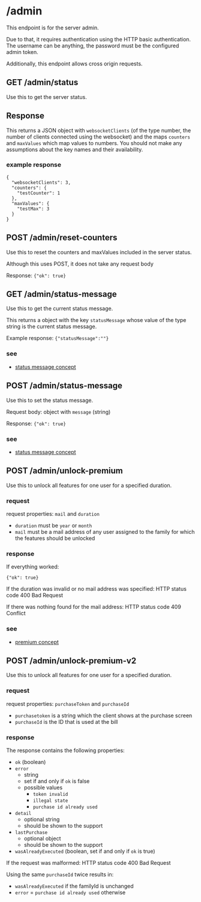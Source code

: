 # /admin

This endpoint is for the server admin.

Due to that, it requires authentication using the HTTP basic authentication.
The username can be anything, the password must be the configured admin token.

Additionally, this endpoint allows cross origin requests.

## GET /admin/status

Use this to get the server status.

## Response

This returns a JSON object with `websocketClients` (of the type number,
the number of clients connected using the websocket) and the maps `counters` and `maxValues`
which map values to numbers. You should not make any assumptions about the key names
and their availability.

### example response

```
{
  "websocketClients": 3,
  "counters": {
    "testCounter": 1
  },
  "maxValues": {
    "testMax": 3
  }
}
```

## POST /admin/reset-counters

Use this to reset the counters and maxValues included in the server status.

Although this uses POST, it does not take any request body

Response: `{"ok": true}`

## GET /admin/status-message

Use this to get the current status message.

This returns a object with the key `statusMessage` whose value
of the type string is the current status message.

Example response: `{"statusMessage":""}`

### see

- [status message concept](../concept/status-message.md)

## POST /admin/status-message

Use this to set the status message.

Request body: object with `message` (string)

Response: `{"ok": true}`

### see

- [status message concept](../concept/status-message.md)

## POST /admin/unlock-premium

Use this to unlock all features for one user for a specified duration.

### request

request properties: `mail` and `duration`

- `duration` must be `year` or `month`
- `mail` must be a mail address of any user assigned to the family for which the features should be unlocked

### response

If everything worked:

`{"ok": true}`

If the duration was invalid or no mail address was specified: HTTP status code 400 Bad Request

If there was nothing found for the mail address: HTTP status code 409 Conflict

### see

- [premium concept](../concept/premium.md)

## POST /admin/unlock-premium-v2

Use this to unlock all features for one user for a specified duration.

### request

request properties: `purchaseToken` and `purchaseId`

- `purchasetoken` is a string which the client shows at the purchase screen
- `purchaseId` is the ID that is used at the bill

### response

The response contains the following properties:

- `ok` (boolean)
- `error`
  - string
  - set if and only if `ok` is false
  - possible values
    - `token invalid`
    - `illegal state`
    - `purchase id already used`
- `detail`
  - optional string
  - should be shown to the support
- `lastPurchase`
  - optional object
  - should be shown to the support
- `wasAlreadyExecuted` (boolean, set if and only if `ok` is true)

If the request was malformed: HTTP status code 400 Bad Request

Using the same `purchaseId` twice results in:

- `wasAlreadyExecuted` if the familyId is unchanged
- `error` = `purchase id already used` otherwise
